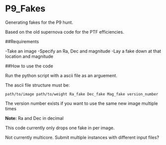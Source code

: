 # P9_Fakes
Generating fakes for the P9 hunt.

Based on the old supernova code for the PTF efficiencies.

##Requirements

-Take an image
-Specify an Ra, Dec and magnitude
-Lay a fake down at that location and magnitude

##How to use the code

Run the python script with a ascii file as an arguement.

The ascii file structure must be:

`path/to/image path/to/weight Ra_fake Dec_fake Mag_fake version_number`

The version number exists if you want to use the same new image multiple times

**Note:** Ra and Dec in decimal
	
This code currently only drops one fake in per image.

Not currently multicore. Submit multiple instances with different input files?